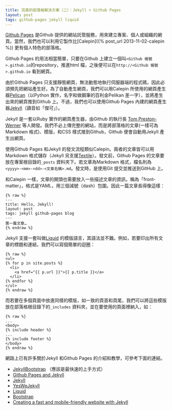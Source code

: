 ```yaml
---
title: 完美的部落格解決方案（二）：Jekyll + Github Pages
layout: post
tags: github-pages jekyll liquid
---
```


<!-- what -->
[Github Pages](http://pages.github.com) 是Github 提供的網站託管服務，用來建立專案、個人或組織的網頁。當然，我們也可以利用它製作比[Calepin]({% post_url 2013-11-02-calepin %}) 更有個人特色的部落格。

<!-- how: starter -->
Github Pages 的用法相當簡單，只要在Github 上建立一個叫`<Github 帳號>.github.io`的repository，推進html 檔，之後便可以在`http://<Github 帳號>.github.io` 看到網頁。

<!-- how: site generation -->
由於Github Pages 只支援靜態網頁，無法動態地執行伺服器端的程式碼，因此必須預先把網站產生好。為了自動產生網頁，我們可以用Calepin 所使用的網頁產生器[Pelican](http://pelican.readthedocs.org/en/3.3.0/)（以Python 實作，名字和做鋼筆的百利金Pelikan 差一字），並將產生出來的網頁推到Github 上。不過，我們也可以使用Github Pages 內建的網頁產生器[Jekyll](http://jekyllrb.com)（讀音如「傑可」）。

<!-- Jekyll -->
Jekyll 是一套以Ruby 實作的網頁產生器，由Github 的執行長 [Tom Preston-Werner](http://tom.preston-werner.com) 等人開發。我們不必上傳完整的網站，而是將部落格的文章(一樣可為Markdown 格式)、模版，和CSS 樣式推到Github，Github 便會自動用Jekyll 產生出網頁。

<!-- posts -->
使用Github Pages 和Jekyll 的發文流程類似Calepin。兩者的文章皆可以用Markdown 格式儲存（Jekyll 另支援[Textile][textile]）。發文前，Github Pages 的文章要放在專案根目錄的`_posts` 資料夾下。若文章為Markdown 格式，檔名則為`<yyyy>-<mm>-<dd>-<文章名稱>.md`。發文時，是使用Git 提交並推送到GitHub 上。

和Calepin 一樣，文章的開頭也需要放入一些描述文章的資訊，稱為「front-matter」，格式是YAML，用三個減號（dash）包圍。因此一篇文章長得像這樣：
    
    {% raw %}
    ---
    title: Hello, Jekyll!
    layout: post
    tags: jekyll github-pages blog 
    ---
    第一篇文章…
    {% endraw %}
      
<!-- Liquid -->
Jekyll 支援一套叫做[Liquid][liquid] 的模版語言，其語法並不難。例如，若要印出所有文章的標題和連結，我們可以寫個簡單的迴圈：

    {% raw %}
    <ul>
    {% for p in site.posts %}
      <li>
        <a href="{{ p.url }}">{{ p.title }}</a>
      </li>
    {% endfor %}
    </ul>
    {% endraw %}

而若要在多個頁面中放進同樣的模版，如一致的頁首和頁尾，我們可以將這些模版放在部落格根目錄下的`_includes` 資料夾，並在要使用的頁面裡納入，如：
    
    {% raw %}
    ...
    <body>
    {% include header %}
    ...
    {% include footer %}
    </body>
    {% endraw %}

網路上已有許多關於Jekyll 和Github Pages 的介紹和教學，可參考下面的連結。

- [JekyllBootstrap](http://jekyllbootstrap.com/usage/jekyll-quick-start.html) （應該是最快速的上手方式）
- [Github Pages and Jekyll](https://help.github.com/articles/using-jekyll-with-pages)
- [Jekyll](http://jekyllrb.com/docs/home/)
- [YesWeJekyll](http://yeswejekyll.com)
- [Liquid](https://github.com/Shopify/liquid/wiki/Liquid-for-Designers)
- [Bootstrap](http://getbootstrap.com)
- [Creating a fast and mobile-friendly website with Jekyll](http://nicolashery.com/fast-mobile-friendly-website-with-jekyll/)

[liquid]: https://github.com/Shopify/liquid/wiki/Liquid-for-Designers
[textile]: http://en.wikipedia.org/wiki/Textile_(markup_language)
